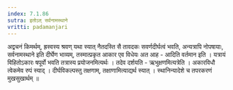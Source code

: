 ```yaml
---
index: 7.1.86
sutra: इतोऽत्‌ सर्वनामस्थाने
vritti: padamanjari
---
```


  अद्वचनं किमर्थम्, ह्रस्वस्य श्रवण् यथा स्यात् नैतदस्ति सै तावदकः सवर्णदीर्घत्वं भवति, अन्यत्रापि नोपषायाः, सर्वनामस्थाने इति दीर्घेण भाव्यम्, तस्मात्प्रकृत आकार एव विधेयः अत आह - आदिति वर्तमान इति । यत्रायं विहितोऽकारः षपूर्वो भवति तत्रास्य प्रयोजनमित्यर्थः । तदेव दर्शयति - ऋभुक्षणमित्यत्रेति । अकारविधौ त्वेकमेव रुपं स्याद् । दीर्घविकल्पस्तु तक्षणाम्, तक्षाणामित्याद्यर्थ स्यात् । स्थानिन्यादेशे च तपरकरणं मुखसुखार्थम् ॥